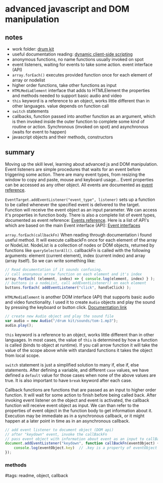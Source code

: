 # advanced javascript and DOM manipulation

## notes

- work folder: [drum kit](../drum%20kit/)
- useful documentation reading: [dynamic client-side scripting](https://developer.mozilla.org/en-US/docs/Learn/JavaScript)
- anonymous functions, no name functions usually invoked on spot
- event listeners, waiting for events to take some action. event interface (API)
- `array.forEach()` executes provided function once for each element of array or nodelist
- higher order functions, take other functions as input
- `HTMLMediaElement` interface that adds to HTMLElement the properties and methods needed to support basic audio and video
- `this` keyword is a reference to an object, works little different than in other languages. value depends on function call
- `switch` statements
- callbacks, function passed into another function as an argument, which is then invoked inside the outer function to complete some kind of routine or action. Synchronous (invoked on spot) and asynchronous (waits for event to happen)
- javascript objects and their methods, constructors


## summary

Moving up the skill level, learning about advanced js and DOM manipulation. Event listeners are simple procedures that waits for an event before triggering some action. There are many event types, from resizing the window to copy and paste, mouse and keyboard usage... Event properties can be accessed as any other object. All events are documented as [event reference](https://developer.mozilla.org/en-US/docs/Web/Events).

`EventTarget.addEventListener("event_type", listener)` sets up a function to be called whenever the specified event is delivered to the target. Function will receive the event object as an input parameter. We can access it's properties in function body. There is also a complete list of event types, documented as event reference: [Events reference](https://developer.mozilla.org/en-US/docs/Web/Events). Here is a list of API's which are based on the main Event interface (API): [Event interfaces](https://developer.mozilla.org/en-US/docs/Web/API/Event)

`array.forEach(callbackFn)` When reading through documentation i found useful method. It will execute callbackFn once for each element of the array or NodeList. NodeList is a collection of nodes or DOM objects, returned by functions like `querySelectorAll()`. callbackFn is called with the following arguments: element (current element), index (current index) and array (array itself). So we can write something like:

```javascript
// Read documentation if it sounds confusing.
// call anonymous arrow function on each element and it's index
array.forEach( (element, index) => { console.log(element, index) } ); 
// buttons is a nodeList, call addEventListener() on each element
buttons.forEach( addEventListener("click", handleClick) );
```

`HTMLMediaElement` is another DOM interface (API) that supports basic audio and video functionality. I used it to create `Audio` objects and play the sound by pressing the keyboard or button click. [Documentation link](https://developer.mozilla.org/en-US/docs/Web/API/HTMLMediaElement)

```javascript
// create new Audio object and play the sound file
var audio = new Audio("/drum kit/sounds/tom-1.mp3");
audio.play();
```

`this` keyword is a reference to an object, works little different than in other languages. In most cases, the value of `this` is determined by how a function is called (binds to object at runtime). If you call arrow function it will take the value of the scope above while with standard functions it takes the object from local scope.

`switch` statement is just a simplified solution to many if, else if, else statements. After defining a variable, and different `case` values, we have defined a `default` value for those cases when none of the above values are true. It is also important to have `break` keyword after each case.

Callback functions are functions that are passed as an input to higher order function. It will wait for some action to finish before being called back. After invoking event listener on the object and event is activated, the callback function will receive event object as input. We can than refer to the properties of event object in the function body to get information about it. Execution may be immediate as in a synchronous callback, or it might happen at a later point in time as in an asynchronous callback.

```javascript
// add event listener to document object (DOM api)
// after "keydown" event, invoke the callBackFn
// pass event object with information about event as an input to callBackFn
document.addEventListener("keydown", function callBackFn(eventObject) {
    console.log(eventObject.key)  // .key is a property of eventObject
});
```

### methods

#tags: readme, object, callback